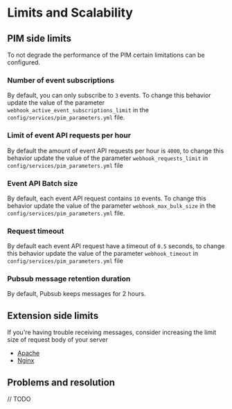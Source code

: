 # Limits and Scalability

## PIM side limits

To not degrade the performance of the PIM certain limitations can be configured.

### Number of event subscriptions

By default, you can only subscribe to `3` events. To change this behavior update the value of the parameter `webhook_active_event_subscriptions_limit` in the `config/services/pim_parameters.yml` file.

### Limit of event API requests per hour

By default the amount of event API requests per hour is `4000`, to change this behavior update the value of the parameter `webhook_requests_limit` in `config/services/pim_parameters.yml` file

### Event API Batch size

By default, each event API request contains `10` events. To change this behavior update the value of the parameter `webhook_max_bulk_size` in the `config/services/pim_parameters.yml` file.

### Request timeout

By default each event API request have a timeout of `0.5` seconds, to change this behavior update the value of the parameter `webhook_timeout` in `config/services/pim_parameters.yml` file

### Pubsub message retention duration

By default, Pubsub keeps messages for 2 hours.


## Extension side limits

If you're having trouble receiving messages, consider increasing the limit size of request body of your server

* [Apache](https://httpd.apache.org/docs/current/mod/core.html#limitrequestbody)
* [Nginx](http://nginx.org/en/docs/http/ngx_http_core_module.html#client_max_body_size)

## Problems and resolution

// TODO
